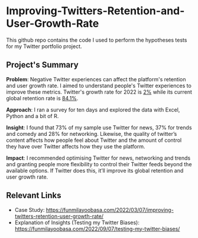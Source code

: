 # Improving-Twitters-Retention-and-User-Growth-Rate

This github repo contains the code I used to perform the hypotheses tests for my Twitter portfolio project. 

## Project's Summary
<strong>Problem</strong>: Negative Twitter experiences can affect the platform's retention and user growth rate. I aimed to understand people's Twitter experiences to improve these metrics. Twitter's growth rate for 2022 is [2%](https://www.statista.com/statistics/303723/twitters-annual-growth-rate-worldwide/) while its current global retention rate is [84.1%](https://careers.twitter.com/en/diversity/annual-report-2021.html). 

<strong>Approach</strong>: I ran a survey for ten days and explored the data with Excel, Python and a bit of R. 

<strong>Insight</strong>: I found that 73% of my sample use Twitter for news, 37% for trends and comedy and 28% for networking. Likewise, the quality of twitter’s content affects how people feel about Twitter and the amount of control they have over Twitter affects how they use the platform. 

<strong>Impact</strong>: I recommended optimising Twitter for news, networking and trends and granting people more flexibility to control their Twitter feeds beyond the available options. If Twitter does this, it’ll improve its global retention and user growth rate.

## Relevant Links
- Case Study: https://funmilayoobasa.com/2022/03/07/improving-twitters-retention-user-growth-rate/
- Explanation of Insights (Testing my Twitter Biases): https://funmilayoobasa.com/2022/09/07/testing-my-twitter-biases/
